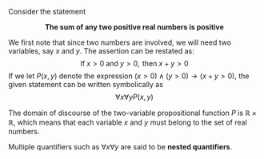 Consider the statement
<center><strong>The sum of any two positive real numbers is positive</strong></center>

We first note that since two numbers are involved, we will need two variables, say $x$ and $y$. The assertion can be restated as:
$$\mathrm{If \;} x>0 \mathrm{\; and \;} y > 0, \mathrm{\; then \;} x + y >0$$
If we let $P(x, y)$ denote the expression $(x >0) \wedge (y > 0) \rightarrow (x + y > 0)$, the given statement can be written symbolically as
$$\forall x\forall yP(x,y)$$

The domain of discourse of the two-variable propositional function $P$ is $\mathbb{R} \times \mathbb{R}$, which means that each variable $x$ and $y$ must belong to the set of real numbers.

Multiple quantifiers such as $\forall x \forall y$ are said to be **nested quantifiers**.
